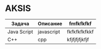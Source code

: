 # AKSIS
| Задача | Описание |fmfkfkfkf |
| -----|------|------|
| Java Script | javascript |fkfkfkfkfkkf |
| C++ |cpp| kfjfjfjfjkfjf|

